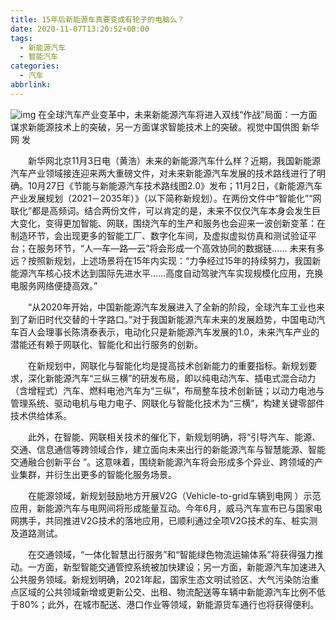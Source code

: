 ```yaml
---
title: 15年后新能源车真要变成有轮子的电脑么？
date: 2020-11-07T13:20:52+08:00
tags:
  - 新能源汽车
  - 智能汽车
categories:
  - 汽车
abbrlink:
---
```


![img](https://cdn.jsdelivr.net/gh/yakeing/Documentation@main/Hexo/images/751c-kcieywa0129957.jpg)
在全球汽车产业变革中，未来新能源汽车将进入双线“作战”局面：一方面谋求新能源技术上的突破，另一方面谋求智能技术上的突破。视觉中国供图 新华网 发

　　新华网北京11月3日电（黄浩）未来的新能源汽车什么样？近期，我国新能源汽车产业领域接连迎来两大重磅文件，对未来新能源汽车发展的技术路线进行了明确。10月27日《节能与新能源汽车技术路线图2.0》发布；11月2日，《新能源汽车产业发展规划（2021－2035年）》（以下简称新规划）。在两份文件中“智能化”“网联化”都是高频词。结合两份文件，可以肯定的是，未来不仅仅汽车本身会发生巨大变化，变得更加智能、网联，围绕汽车的生产和服务也会迎来一波创新变革：在制造环节，会出现更多的智能工厂、数字化车间，及虚拟虚拟仿真和测试验证平台；在服务环节，“人—车—路—云”将会形成一个高效协同的数据链…… 未来有多远？按照新规划，上述场景将在15年内实现：“力争经过15年的持续努力，我国新能源汽车核心技术达到国际先进水平……高度自动驾驶汽车实现规模化应用，充换电服务网络便捷高效。”

　　“从2020年开始，中国新能源汽车发展进入了全新的阶段，全球汽车工业也来到了新旧时代交替的十字路口。”对于我国新能源汽车未来的发展趋势，中国电动汽车百人会理事长陈清泰表示，电动化只是新能源汽车发展的1.0，未来汽车产业的潜能还有赖于网联化、智能化和出行服务的创新。

　　在新规划中，网联化与智能化均是提高技术创新能力的重要指标。新规划要求，深化新能源汽车“三纵三横”的研发布局，即以纯电动汽车、插电式混合动力（含增程式）汽车、燃料电池汽车为“三纵”，布局整车技术创新链；以动力电池与管理系统、驱动电机与电力电子、网联化与智能化技术为“三横”，构建关键零部件技术供给体系。

　　此外，在智能、网联相关技术的催化下，新规划明确，将“引导汽车、能源、交通、信息通信等跨领域合作，建立面向未来出行的新能源汽车与智慧能源、智能交通融合创新平台 ”。这意味着，围绕新能源汽车将会形成多个异业、跨领域的产业集群，并衍生出更多的智能化服务场景。

　　在能源领域，新规划鼓励地方开展V2G（Vehicle-to-grid车辆到电网 ）示范应用，新能源汽车与电网间将形成能量互动。今年6月，威马汽车宣布已与国家电网携手，共同推进V2G技术的落地应用，已顺利通过全项V2G技术的车、桩实测及道路测试。

　　在交通领域，“一体化智慧出行服务”和“智能绿色物流运输体系”将获得强力推动。一方面，新型智能交通管控系统被加快建设；另一方面，新能源汽车加速进入公共服务领域。新规划明确，2021年起，国家生态文明试验区、大气污染防治重点区域的公共领域新增或更新公交、出租、物流配送等车辆中新能源汽车比例不低于80%；此外，在城市配送、港口作业等领域，新能源货车通行也将获得便利。